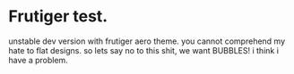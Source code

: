 # Frutiger test. 
unstable dev version with frutiger aero theme. you cannot comprehend my hate to flat designs. so lets say no to this shit, we want BUBBLES! i think i have a problem.
